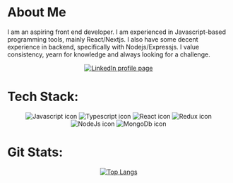 # About Me
I am an aspiring front end developer. I am experienced in Javascript-based programming tools, mainly React/Nextjs. I also have some decent experience in backend, specifically with Nodejs/Expressjs. I value consistency, yearn for knowledge and always looking for a challenge.
 
<div align="center">
  
  [![LinkedIn profile page](https://img.shields.io/badge/Linkedin-blue?style=for-the-badge&logo=linkedin)](https://www.linkedin.com/in/modydz/)

</div>

# Tech Stack:

<div align="center">
  
  ![Javascript icon](https://img.shields.io/badge/Javascript-yellow?style=for-the-badge&logo=javascript)
  ![Typescript icon](https://img.shields.io/badge/Typescript-lightblue?style=for-the-badge&logo=typescript)
  ![React icon](https://img.shields.io/badge/React-blue?style=for-the-badge&logo=react)
  ![Redux icon](https://img.shields.io/badge/Redux-lightblue?style=for-the-badge&logo=redux)
  ![NodeJs icon](https://img.shields.io/badge/NodeJs-black?style=for-the-badge&logo=node.js)
  ![MongoDb icon](https://img.shields.io/badge/MongoDB-lightGreen?style=for-the-badge&logo=mongodb)
  
</div>

# Git Stats:

<div align="center">
  
[![Top Langs](https://github-readme-stats.vercel.app/api/top-langs/?username=anuraghazra&langs_count=3)](https://github.com/anuraghazra/github-readme-stats)
  
  </div>

<!--
**ModyDz/ModyDz** is a ✨ _special_ ✨ repository because its `README.md` (this file) appears on your GitHub profile.

Here are some ideas to get you started:

- 🔭 I’m currently working on ...
- 🌱 I’m currently learning ...
- 👯 I’m looking to collaborate on ...
- 🤔 I’m looking for help with ...
- 💬 Ask me about ...
- 📫 How to reach me: ...
- 😄 Pronouns: ...
- ⚡ Fun fact: ...
-->
